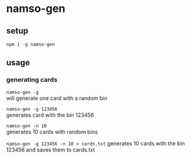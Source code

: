 # namso-gen

## setup
`npm i -g namso-gen`

## usage
### generating cards
`namso-gen -g`  
will generate one card with a random bin

`namso-gen -g 123456`  
generates card with the bin 123456

`namso-gen -n 10`  
generates 10 cards with random bins

`namso-gen -g 123456 -n 10 > cards.txt`
generates 10 cards with the bin 123456 and saves them to cards.txt
